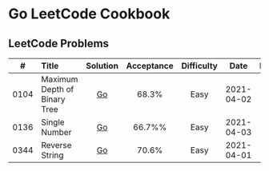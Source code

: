 # Go LeetCode Cookbook

## LeetCode Problems

| #    |  Title                                                       |  Solution                                                                                                                                           |  Acceptance |  Difficulty |  Date |  Frequency |
|:--------:|:--------------------------------------------------------------|:--------:|:--------:|:--------:|:--------:|:--------:|
| 0104 | Maximum Depth of Binary Tree                                                                             | [Go](https://github.com/pfowenli/go-leetcode-cookbook/tree/main/leetcode/0104.maximum-depth-of-binary-tree)                                                    | 68.3%      | Easy       |  2021-04-02 |           |
| 0136 | Single Number                                                                            | [Go](https://github.com/pfowenli/go-leetcode-cookbook/tree/main/leetcode/0136.single-number)                                                    | 66.7%%      | Easy       | 2021-04-03 |           |
| 0344 | Reverse String                                                                            | [Go](https://github.com/pfowenli/go-leetcode-cookbook/tree/main/leetcode/0344.reverse-string)                                                    | 70.6%      | Easy       | 2021-04-01 |           |